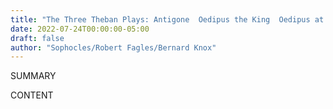 ```yaml
---
title: "The Three Theban Plays: Antigone  Oedipus the King  Oedipus at Colonus"
date: 2022-07-24T00:00:00-05:00
draft: false
author: "Sophocles/Robert Fagles/Bernard Knox"
---
```


SUMMARY

<!--more-->

CONTENT